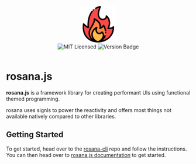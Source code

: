 
<div align="center"><img src="./favicon.ico" width="100" /></div>

<div align="center">
<img alt="MIT Licensed" src="https://img.shields.io/badge/license-MIT-blue.svg">
<img alt="Version Badge" src="https://img.shields.io/badge/version-0.0.6-brightgreen.svg">
</div>

<br>

# rosana.js

**rosana.js** is a framework library for creating performant UIs using functional themed programming.

rosana uses signls to power the reactivity and offers most things not available natively compared to other libraries.


## Getting Started

To get  started, head over to the [rosana-cli](https://github.com/oarabiledev/rosana-cli)
 repo and follow the instructions.
You can then head over to [rosana.js documentation](https://savory-gold-540.notion.site/rosana-js-documentation-13bbfc84915f802e8449cc7836e4b71c?pvs=4) to get started.


